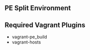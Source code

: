 PE Split Environment
--------------------

## Required Vagrant Plugins

* vagrant-pe_build
* vagrant-hosts
